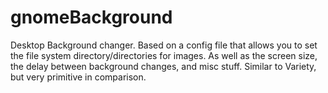 # gnomeBackground
Desktop Background changer. Based on a config file that allows you to set the file system directory/directories for images. As well as the screen size, the delay between background changes, and misc stuff. Similar to Variety, but very primitive in comparison.
